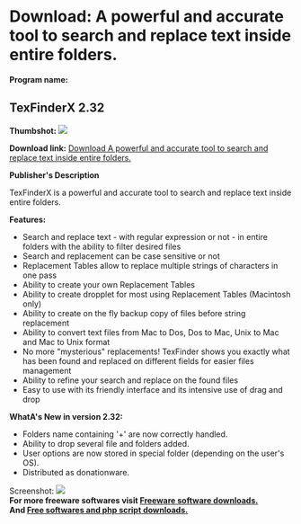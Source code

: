 # Download: A powerful and accurate tool to search and replace text inside entire folders.

**Program name:**

## TexFinderX 2.32

  
**Thumbshot:** ![](http://www.freewarefiles.com/screenshot/textfndrx_md.gif)   
  
**Download link:** [Download A powerful and accurate tool to search and replace text inside entire folders.](http://freesoftwares.boysofts.com/TexFinderX_program_37261.html)  
  


**Publisher's Description**  
  


TexFinderX is a powerful and accurate tool to search and replace text inside entire folders. 

**Features:**

  * Search and replace text - with regular expression or not - in entire folders with the ability to filter desired files 
  * Search and replacement can be case sensitive or not 
  * Replacement Tables allow to replace multiple strings of characters in one pass 
  * Ability to create your own Replacement Tables 
  * Ability to create dropplet for most using Replacement Tables (Macintosh only) 
  * Ability to create on the fly backup copy of files before string replacement 
  * Ability to convert text files from Mac to Dos, Dos to Mac, Unix to Mac and Mac to Unix format 
  * No more "mysterious" replacements! TexFinder shows you exactly what has been found and replaced on different fields for easier files management 
  * Ability to refine your search and replace on the found files 
  * Easy to use with its friendly interface and its intensive use of drag and drop 

**WhatA's New in version 2.32:**

  * Folders name containing '+' are now correctly handled. 
  * Ability to drop several file and folders added. 
  * User options are now stored in special folder (depending on the user's OS). 
  * Distributed as donationware. 

  
  
Screenshot: ![](http://www.freewarefiles.com/screenshot/textfndrx.gif)   
**For more freeware softwares visit [Freeware software downloads.](http://freesoftwares.boysofts.com/)**   
**And [Free softwares and php script downloads.](http://www.boysofts.com/)**

